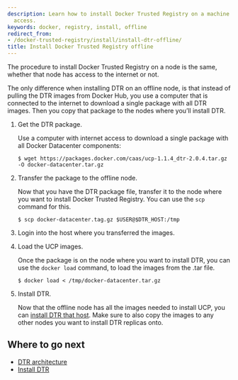 ```yaml
---
description: Learn how to install Docker Trusted Registry on a machine with no internet
  access.
keywords: docker, registry, install, offline
redirect_from:
- /docker-trusted-registry/install/install-dtr-offline/
title: Install Docker Trusted Registry offline
---
```


The procedure to install Docker Trusted Registry on a node is the same,
whether that node has access to the internet or not.

The only difference when installing DTR on an offline node, is that instead
of pulling the DTR images from Docker Hub, you use a computer that is connected
to the internet to download a single package with all DTR images. Then you
copy that package to the nodes where you’ll install DTR.

1.  Get the DTR package.

    Use a computer with internet access to download a single package with all
    Docker Datacenter components:

    ```none
    $ wget https://packages.docker.com/caas/ucp-1.1.4_dtr-2.0.4.tar.gz -O docker-datacenter.tar.gz
    ```

2.  Transfer the package to the offline node.

    Now that you have the DTR package file, transfer it to the node where you
    want to install Docker Trusted Registry. You can use the `scp` command
    for this.

    ```none
    $ scp docker-datacenter.tag.gz $USER@$DTR_HOST:/tmp
    ```

3.  Login into the host where you transferred the images.

4.  Load the UCP images.

    Once the package is on the node where you want to install DTR, you can use
    the `docker load` command, to load the images from the .tar file.

    ```none
    $ docker load < /tmp/docker-datacenter.tar.gz
    ```

5.  Install DTR.

    Now that the offline node has all the images needed to install UCP,
    you can [install DTR that host](index.md). Make sure to
    also copy the images to any other nodes you want to install DTR
    replicas onto.


## Where to go next

* [DTR architecture](../architecture.md)
* [Install DTR](index.md)